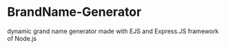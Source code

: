 # BrandName-Generator
dynamic grand name generator made with EJS  and Express.JS framework of Node.js

